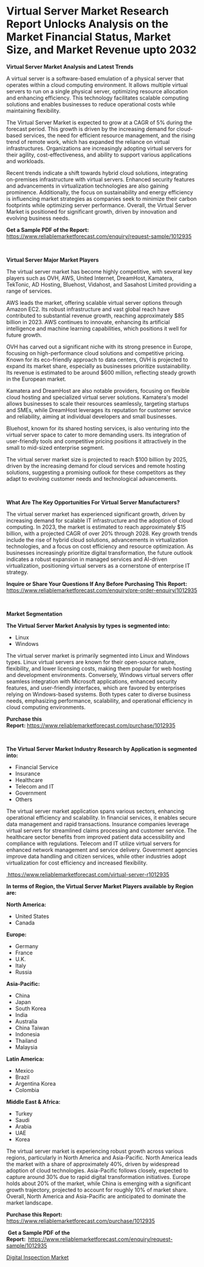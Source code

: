 <p><h1>Virtual Server Market Research Report Unlocks Analysis on the Market Financial Status, Market Size, and Market Revenue upto 2032</h1></p><p><strong>Virtual Server Market Analysis and Latest Trends</strong></p>
<p><p>A virtual server is a software-based emulation of a physical server that operates within a cloud computing environment. It allows multiple virtual servers to run on a single physical server, optimizing resource allocation and enhancing efficiency. This technology facilitates scalable computing solutions and enables businesses to reduce operational costs while maintaining flexibility.</p><p>The Virtual Server Market is expected to grow at a CAGR of 5% during the forecast period. This growth is driven by the increasing demand for cloud-based services, the need for efficient resource management, and the rising trend of remote work, which has expanded the reliance on virtual infrastructures. Organizations are increasingly adopting virtual servers for their agility, cost-effectiveness, and ability to support various applications and workloads.</p><p>Recent trends indicate a shift towards hybrid cloud solutions, integrating on-premises infrastructure with virtual servers. Enhanced security features and advancements in virtualization technologies are also gaining prominence. Additionally, the focus on sustainability and energy efficiency is influencing market strategies as companies seek to minimize their carbon footprints while optimizing server performance. Overall, the Virtual Server Market is positioned for significant growth, driven by innovation and evolving business needs.</p></p>
<p><strong>Get a Sample PDF of the Report:&nbsp;</strong> <a href="https://www.reliablemarketforecast.com/enquiry/request-sample/1012935?utm_campaign=3299&utm_medium=2&utm_source=Github&utm_content=ia&utm_term=06032025&utm_id=virtual-server">https://www.reliablemarketforecast.com/enquiry/request-sample/1012935</a></p>
<p>&nbsp;</p>
<p><strong>Virtual Server Major Market Players</strong></p>
<p><p>The virtual server market has become highly competitive, with several key players such as OVH, AWS, United Internet, DreamHost, Kamatera, TekTonic, AD Hosting, Bluehost, Vidahost, and Sasahost Limited providing a range of services.</p><p>AWS leads the market, offering scalable virtual server options through Amazon EC2. Its robust infrastructure and vast global reach have contributed to substantial revenue growth, reaching approximately $85 billion in 2023. AWS continues to innovate, enhancing its artificial intelligence and machine learning capabilities, which positions it well for future growth.</p><p>OVH has carved out a significant niche with its strong presence in Europe, focusing on high-performance cloud solutions and competitive pricing. Known for its eco-friendly approach to data centers, OVH is projected to expand its market share, especially as businesses prioritize sustainability. Its revenue is estimated to be around $600 million, reflecting steady growth in the European market.</p><p>Kamatera and DreamHost are also notable providers, focusing on flexible cloud hosting and specialized virtual server solutions. Kamatera's model allows businesses to scale their resources seamlessly, targeting startups and SMEs, while DreamHost leverages its reputation for customer service and reliability, aiming at individual developers and small businesses.</p><p>Bluehost, known for its shared hosting services, is also venturing into the virtual server space to cater to more demanding users. Its integration of user-friendly tools and competitive pricing positions it attractively in the small to mid-sized enterprise segment.</p><p>The virtual server market size is projected to reach $100 billion by 2025, driven by the increasing demand for cloud services and remote hosting solutions, suggesting a promising outlook for these competitors as they adapt to evolving customer needs and technological advancements.</p></p>
<p>&nbsp;</p>
<p><strong>What Are The Key Opportunities For Virtual Server Manufacturers?</strong></p>
<p><p>The virtual server market has experienced significant growth, driven by increasing demand for scalable IT infrastructure and the adoption of cloud computing. In 2023, the market is estimated to reach approximately $15 billion, with a projected CAGR of over 20% through 2028. Key growth trends include the rise of hybrid cloud solutions, advancements in virtualization technologies, and a focus on cost efficiency and resource optimization. As businesses increasingly prioritize digital transformation, the future outlook indicates a robust expansion in managed services and AI-driven virtualization, positioning virtual servers as a cornerstone of enterprise IT strategy.</p></p>
<p><strong>Inquire or Share Your Questions If Any Before Purchasing This Report:</strong> <a href="https://www.reliablemarketforecast.com/enquiry/pre-order-enquiry/1012935?utm_campaign=3299&utm_medium=2&utm_source=Github&utm_content=ia&utm_term=06032025&utm_id=virtual-server">https://www.reliablemarketforecast.com/enquiry/pre-order-enquiry/1012935</a></p>
<p>&nbsp;</p>
<p><strong>Market Segmentation</strong></p>
<p><strong>The Virtual Server Market Analysis by types is segmented into:</strong></p>
<p><ul><li>Linux</li><li>Windows</li></ul></p>
<p><p>The virtual server market is primarily segmented into Linux and Windows types. Linux virtual servers are known for their open-source nature, flexibility, and lower licensing costs, making them popular for web hosting and development environments. Conversely, Windows virtual servers offer seamless integration with Microsoft applications, enhanced security features, and user-friendly interfaces, which are favored by enterprises relying on Windows-based systems. Both types cater to diverse business needs, emphasizing performance, scalability, and operational efficiency in cloud computing environments.</p></p>
<p><strong>Purchase this Report:&nbsp;</strong><a href="https://www.reliablemarketforecast.com/purchase/1012935?utm_campaign=3299&utm_medium=2&utm_source=Github&utm_content=ia&utm_term=06032025&utm_id=virtual-server">https://www.reliablemarketforecast.com/purchase/1012935</a></p>
<p>&nbsp;</p>
<p><strong>The Virtual Server Market Industry Research by Application is segmented into:</strong></p>
<p><ul><li>Financial Service</li><li>Insurance</li><li>Healthcare</li><li>Telecom and IT</li><li>Government</li><li>Others</li></ul></p>
<p><p>The virtual server market application spans various sectors, enhancing operational efficiency and scalability. In financial services, it enables secure data management and rapid transactions. Insurance companies leverage virtual servers for streamlined claims processing and customer service. The healthcare sector benefits from improved patient data accessibility and compliance with regulations. Telecom and IT utilize virtual servers for enhanced network management and service delivery. Government agencies improve data handling and citizen services, while other industries adopt virtualization for cost efficiency and increased flexibility.</p></p>
<p><a href="https://www.reliablemarketforecast.com/virtual-server-r1012935?utm_campaign=3299&utm_medium=2&utm_source=Github&utm_content=ia&utm_term=06032025&utm_id=virtual-server">&nbsp;https://www.reliablemarketforecast.com/virtual-server-r1012935</a></p>
<p><strong>In terms of Region, the Virtual Server Market Players available by Region are:</strong></p>
<p>
    <p> <strong> North America: </strong>
        <ul>
            <li>United States</li>
            <li>Canada</li>
        </ul>
        </p> 
    <p> <strong> Europe: </strong>
        <ul>
            <li>Germany</li>
            <li>France</li>
            <li>U.K.</li>
            <li>Italy</li>
            <li>Russia</li>
        </ul>
        </p> 
    <p> <strong> Asia-Pacific: </strong>
        <ul>
            <li>China</li>
            <li>Japan</li>
            <li>South Korea</li>
            <li>India</li>
            <li>Australia</li>
            <li>China Taiwan</li>
            <li>Indonesia</li>
            <li>Thailand</li>
            <li>Malaysia</li>
        </ul>
        </p> 
    <p> <strong> Latin America: </strong>
        <ul>
            <li>Mexico</li>
            <li>Brazil</li>
            <li>Argentina Korea</li>
            <li>Colombia</li>
        </ul>
        </p> 
    <p> <strong> Middle East & Africa: </strong>
        <ul>
            <li>Turkey</li>
            <li>Saudi</li>
            <li>Arabia</li>
            <li>UAE</li>
            <li>Korea</li>
        </ul>
    </p>
    </p>
<p><p>The virtual server market is experiencing robust growth across various regions, particularly in North America and Asia-Pacific. North America leads the market with a share of approximately 40%, driven by widespread adoption of cloud technologies. Asia-Pacific follows closely, expected to capture around 30% due to rapid digital transformation initiatives. Europe holds about 20% of the market, while China is emerging with a significant growth trajectory, projected to account for roughly 10% of market share. Overall, North America and Asia-Pacific are anticipated to dominate the market landscape.</p></p>
<p><strong>Purchase this Report: </strong><a href="https://www.reliablemarketforecast.com/purchase/1012935?utm_campaign=3299&utm_medium=2&utm_source=Github&utm_content=ia&utm_term=06032025&utm_id=virtual-server">https://www.reliablemarketforecast.com/purchase/1012935</a></p>
<p>&nbsp;<strong>Get a Sample PDF of the Report:&nbsp;&nbsp;</strong><a href="https://www.reliablemarketforecast.com/enquiry/request-sample/1012935?utm_campaign=3299&utm_medium=2&utm_source=Github&utm_content=ia&utm_term=06032025&utm_id=virtual-server">https://www.reliablemarketforecast.com/enquiry/request-sample/1012935</a></p>
<p><strong></strong></p>
<p><p><a href="https://github.com/biyajausenik/Market-Research-Report-List-1/blob/main/digital-inspection-market.md?utm_campaign=3299&utm_medium=2&utm_source=Github&utm_content=ia&utm_term=06032025&utm_id=virtual-server">Digital Inspection Market</a></p></p>